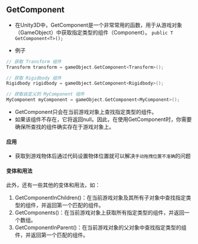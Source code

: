 ## GetComponent
* 在Unity3D中，GetComponent是一个非常常用的函数，用于从游戏对象（GameObject）中获取指定类型的组件（Component）。
`public T GetComponent<T>();`

* 例子
```c
// 获取 Transform 组件
Transform transform = gameObject.GetComponent<Transform>();

// 获取 Rigidbody 组件
Rigidbody rigidbody = gameObject.GetComponent<Rigidbody>();

// 获取自定义的 MyComponent 组件
MyComponent myComponent = gameObject.GetComponent<MyComponent>();

```
* GetComponent只会在当前游戏对象上查找指定类型的组件。
* 如果该组件不存在，它将返回null。因此，在使用GetComponent时，你需要确保所查找的组件确实存在于游戏对象上。


#### 应用
* 获取到游戏物体后通过代码设置物体位置就可以解决`手动拖拽位置不准确`的问题

#### 变体和用法
此外，还有一些其他的变体和用法，如：
1. GetComponentInChildren<T>()：在当前游戏对象及其所有子对象中查找指定类型的组件，并返回第一个匹配的组件。
2. GetComponents<T>()：在当前游戏对象上获取所有指定类型的组件，并返回一个数组。
3. GetComponentInParent<T>()：在当前游戏对象的父对象中查找指定类型的组件，并返回第一个匹配的组件。



